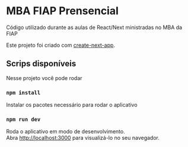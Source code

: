 # MBA FIAP Prensencial

Código utilizado durante as aulas de React/Next ministradas no MBA da FIAP

Este projeto foi criado com [create-next-app](https://github.com/vercel/next.js/tree/canary/packages/create-next-app).

## Scrips disponíveis

Nesse projeto você pode rodar

### `npm install`

Instalar os pacotes necessário para rodar o aplicativo

### `npm run dev`

Roda o aplicativo em modo de desenvolvimento.\
Abra [http://localhost:3000](http://localhost:3000) para visualizá-lo no seu navegador.

